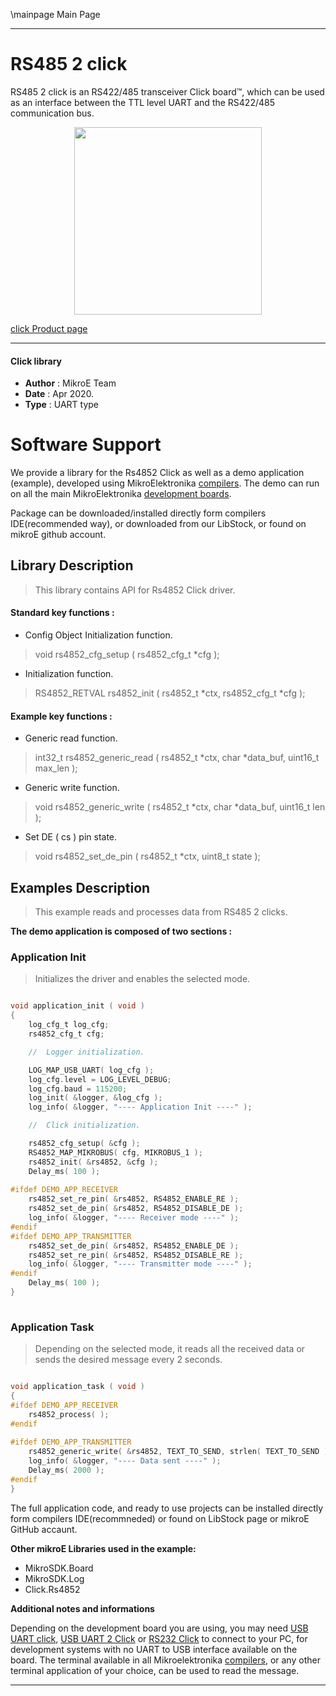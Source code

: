 \mainpage Main Page
 
---
# RS485 2 click

RS485 2 click is an RS422/485 transceiver Click board™, which can be used as an interface between the TTL level UART and the RS422/485 communication bus. 

<p align="center">
  <img src="https://download.mikroe.com/images/click_for_ide/rs4852_click.png" height=300px>
</p>

[click Product page](https://www.mikroe.com/rs485-2-click)

---


#### Click library 

- **Author**        : MikroE Team
- **Date**          : Apr 2020.
- **Type**          : UART type


# Software Support

We provide a library for the Rs4852 Click 
as well as a demo application (example), developed using MikroElektronika 
[compilers](https://shop.mikroe.com/compilers). 
The demo can run on all the main MikroElektronika [development boards](https://shop.mikroe.com/development-boards).

Package can be downloaded/installed directly form compilers IDE(recommended way), or downloaded from our LibStock, or found on mikroE github account. 

## Library Description

> This library contains API for Rs4852 Click driver.

#### Standard key functions :

- Config Object Initialization function.
> void rs4852_cfg_setup ( rs4852_cfg_t *cfg ); 
 
- Initialization function.
> RS4852_RETVAL rs4852_init ( rs4852_t *ctx, rs4852_cfg_t *cfg );

#### Example key functions :

- Generic read function.
> int32_t rs4852_generic_read ( rs4852_t *ctx, char *data_buf, uint16_t max_len );
 
- Generic write function.
> void rs4852_generic_write ( rs4852_t *ctx, char *data_buf, uint16_t len );

- Set DE ( cs ) pin state.
> void rs4852_set_de_pin ( rs4852_t *ctx, uint8_t state );

## Examples Description

> This example reads and processes data from RS485 2 clicks.

**The demo application is composed of two sections :**

### Application Init 

> Initializes the driver and enables the selected mode.

```c

void application_init ( void )
{
    log_cfg_t log_cfg;
    rs4852_cfg_t cfg;

    //  Logger initialization.

    LOG_MAP_USB_UART( log_cfg );
    log_cfg.level = LOG_LEVEL_DEBUG;
    log_cfg.baud = 115200;
    log_init( &logger, &log_cfg );
    log_info( &logger, "---- Application Init ----" );

    //  Click initialization.

    rs4852_cfg_setup( &cfg );
    RS4852_MAP_MIKROBUS( cfg, MIKROBUS_1 );
    rs4852_init( &rs4852, &cfg );
    Delay_ms( 100 );
    
#ifdef DEMO_APP_RECEIVER
    rs4852_set_re_pin( &rs4852, RS4852_ENABLE_RE );
    rs4852_set_de_pin( &rs4852, RS4852_DISABLE_DE );
    log_info( &logger, "---- Receiver mode ----" );
#endif    
#ifdef DEMO_APP_TRANSMITTER
    rs4852_set_de_pin( &rs4852, RS4852_ENABLE_DE );
    rs4852_set_re_pin( &rs4852, RS4852_DISABLE_RE );
    log_info( &logger, "---- Transmitter mode ----" );
#endif    
    Delay_ms( 100 );
}
  
```

### Application Task

> Depending on the selected mode, it reads all the received data or sends the desired message every 2 seconds.

```c

void application_task ( void )
{
#ifdef DEMO_APP_RECEIVER
    rs4852_process( );
#endif    
    
#ifdef DEMO_APP_TRANSMITTER
    rs4852_generic_write( &rs4852, TEXT_TO_SEND, strlen( TEXT_TO_SEND ) );
    log_info( &logger, "---- Data sent ----" );
    Delay_ms( 2000 );
#endif  
} 

```

The full application code, and ready to use projects can be  installed directly form compilers IDE(recommneded) or found on LibStock page or mikroE GitHub accaunt.

**Other mikroE Libraries used in the example:** 

- MikroSDK.Board
- MikroSDK.Log
- Click.Rs4852

**Additional notes and informations**

Depending on the development board you are using, you may need 
[USB UART click](https://shop.mikroe.com/usb-uart-click), 
[USB UART 2 Click](https://shop.mikroe.com/usb-uart-2-click) or 
[RS232 Click](https://shop.mikroe.com/rs232-click) to connect to your PC, for 
development systems with no UART to USB interface available on the board. The 
terminal available in all Mikroelektronika 
[compilers](https://shop.mikroe.com/compilers), or any other terminal application 
of your choice, can be used to read the message.



---
